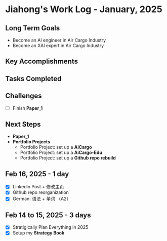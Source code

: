 # Jiahong's Work Log - January, 2025

## Long Term Goals

* Become an AI engineer in Air Cargo Industry
* Become an XAI expert in Air Cargo Industry

## **Key Accomplishments**


## **Tasks Completed**



## **Challenges**

* [ ] Finish  **Paper_1**

## **Next Steps**

* **Paper_1**
* **Portfolio Projects**
  - Portfolio Project: set up a **AiCargo**
  - Portfolio Project: set up a **AiCargo-Edu**
  - Portfolio Project: set up a **Github repo rebuild**

## Feb 16, 2025 - **1 day**

  - [X] Linkedin Post + 修改主页
  - [X] Github repo reorganization
  - [X] German: 语法 + 单词 （A2）

## Feb 14 to 15, 2025 - **3 days**

  - [X] Stratigically Plan Everything in 2025
  - [X] Setup my **Strategy Book**
